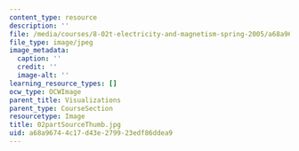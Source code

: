 ```yaml
---
content_type: resource
description: ''
file: /media/courses/8-02t-electricity-and-magnetism-spring-2005/a68a96744c17d43e279923edf86ddea9_02partSourceThumb.jpg
file_type: image/jpeg
image_metadata:
  caption: ''
  credit: ''
  image-alt: ''
learning_resource_types: []
ocw_type: OCWImage
parent_title: Visualizations
parent_type: CourseSection
resourcetype: Image
title: 02partSourceThumb.jpg
uid: a68a9674-4c17-d43e-2799-23edf86ddea9
---
```

